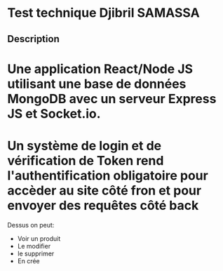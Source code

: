 # Test technique Djibril SAMASSA

## Description
# Une application React/Node JS utilisant une base de données MongoDB avec un serveur Express JS et Socket.io.

# Un système de login et de vérification de Token rend l'authentification obligatoire pour accèder au site côté fron et pour envoyer des requêtes côté back

Dessus on peut:
- Voir un produit 
- Le modifier
- le supprimer
- En crée
